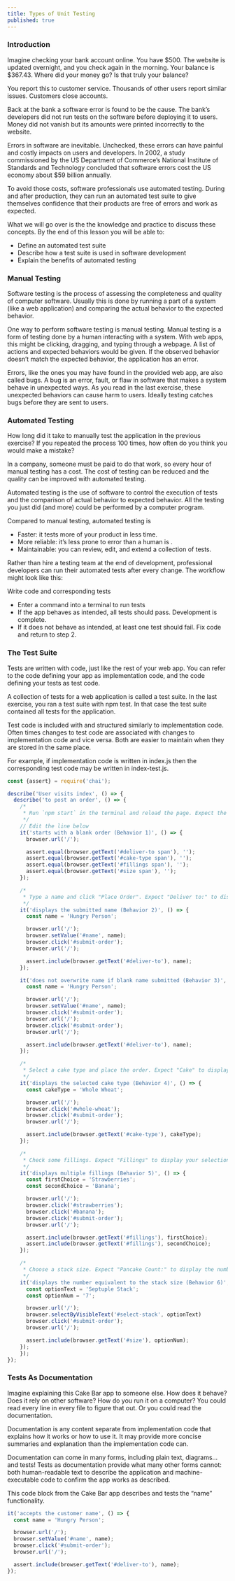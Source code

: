 ```yaml
---
title: Types of Unit Testing
published: true
---
```


### Introduction
Imagine checking your bank account online. You have $500. The website is updated overnight, and you check again in the morning. Your balance is $367.43. Where did your money go? Is that truly your balance?

You report this to customer service. Thousands of other users report similar issues. Customers close accounts.

Back at the bank a software error is found to be the cause. The bank’s developers did not run tests on the software before deploying it to users. Money did not vanish but its amounts were printed incorrectly to the website.

Errors in software are inevitable. Unchecked, these errors can have painful and costly impacts on users and developers. In 2002, a study commissioned by the US Department of Commerce’s National Institute of Standards and Technology concluded that software errors cost the US economy about $59 billion annually.

To avoid those costs, software professionals use automated testing. During and after production, they can run an automated test suite to give themselves confidence that their products are free of errors and work as expected.

What we will go over is the the knowledge and practice to discuss these concepts. By the end of this lesson you will be able to:

- Define an automated test suite
- Describe how a test suite is used in software development
- Explain the benefits of automated testing

### Manual Testing
Software testing is the process of assessing the completeness and quality of computer software. Usually this is done by running a part of a system (like a web application) and comparing the actual behavior to the expected behavior.

One way to perform software testing is manual testing. Manual testing is a form of testing done by a human interacting with a system. With web apps, this might be clicking, dragging, and typing through a webpage. A list of actions and expected behaviors would be given. If the observed behavior doesn’t match the expected behavior, the application has an error.

Errors, like the ones you may have found in the provided web app, are also called bugs. A bug is an error, fault, or flaw in software that makes a system behave in unexpected ways. As you read in the last exercise, these unexpected behaviors can cause harm to users. Ideally testing catches bugs before they are sent to users.


### Automated Testing
How long did it take to manually test the application in the previous exercise? If you repeated the process 100 times, how often do you think you would make a mistake?

In a company, someone must be paid to do that work, so every hour of manual testing has a cost. The cost of testing can be reduced and the quality can be improved with automated testing.

Automated testing is the use of software to control the execution of tests and the comparison of actual behavior to expected behavior. All the testing you just did (and more) could be performed by a computer program.

Compared to manual testing, automated testing is

 - Faster: it tests more of your product in less time.
 - More reliable: it’s less prone to error than a human is .
 - Maintainable: you can review, edit, and extend a collection of tests.


Rather than hire a testing team at the end of development, professional developers can run their automated tests after every change. The workflow might look like this:

Write code and corresponding tests
- Enter a command into a terminal to run tests
- If the app behaves as intended, all tests should pass. Development is complete.
- If it does not behave as intended, at least one test should fail. Fix code and return to step 2.

### The Test Suite
Tests are written with code, just like the rest of your web app. You can refer to the code defining your app as implementation code, and the code defining your tests as test code.

A collection of tests for a web application is called a test suite. In the last exercise, you ran a test suite with npm test. In that case the test suite contained all tests for the application.

Test code is included with and structured similarly to implementation code. Often times changes to test code are associated with changes to implementation code and vice versa. Both are easier to maintain when they are stored in the same place.

For example, if implementation code is written in index.js then the corresponding test code may be written in index-test.js.

```javascript
const {assert} = require('chai');

describe('User visits index', () => {
  describe('to post an order', () => {
    /*
     * Run `npm start` in the terminal and reload the page. Expect the webpage to be visible and the order form to be empty.
     */
    // Edit the line below
    it('starts with a blank order (Behavior 1)', () => {
      browser.url('/');

      assert.equal(browser.getText('#deliver-to span'), '');
      assert.equal(browser.getText('#cake-type span'), '');
      assert.equal(browser.getText('#fillings span'), '');
      assert.equal(browser.getText('#size span'), '');
    });

    /*
     * Type a name and click "Place Order". Expect "Deliver to:" to display the submitted name. (You may need to scroll down.)
     */
    it('displays the submitted name (Behavior 2)', () => {
      const name = 'Hungry Person';

      browser.url('/');
      browser.setValue('#name', name);
      browser.click('#submit-order');
      browser.url('/');

      assert.include(browser.getText('#deliver-to'), name);
    });

    it('does not overwrite name if blank name submitted (Behavior 3)', () => {
      const name = 'Hungry Person';

      browser.url('/');
      browser.setValue('#name', name);
      browser.click('#submit-order');
      browser.url('/');
      browser.click('#submit-order');
      browser.url('/');

      assert.include(browser.getText('#deliver-to'), name);
    });

    /*
     * Select a cake type and place the order. Expect "Cake" to display the selected type.
     */
    it('displays the selected cake type (Behavior 4)', () => {
      const cakeType = 'Whole Wheat';

      browser.url('/');
      browser.click('#whole-wheat');
      browser.click('#submit-order');
      browser.url('/');

      assert.include(browser.getText('#cake-type'), cakeType);
    });

    /*
     * Check some fillings. Expect "Fillings" to display your selection.
     */
    it('displays multiple fillings (Behavior 5)', () => {
      const firstChoice = 'Strawberries';
      const secondChoice = 'Banana';

      browser.url('/');
      browser.click('#strawberries');
      browser.click('#banana');
      browser.click('#submit-order');
      browser.url('/');

      assert.include(browser.getText('#fillings'), firstChoice);
      assert.include(browser.getText('#fillings'), secondChoice);
    });

    /*
     * Choose a stack size. Expect "Pancake Count:" to display the number equivalent to the stack size, e.g. "Double" is "2".
     */
    it('displays the number equivalent to the stack size (Behavior 6)', () => {
      const optionText = 'Septuple Stack';
      const optionNum = '7';

      browser.url('/');
      browser.selectByVisibleText('#select-stack', optionText)
      browser.click('#submit-order');
      browser.url('/');

      assert.include(browser.getText('#size'), optionNum);
    });
	});
});
```


### Tests As Documentation
Imagine explaining this Cake Bar app to someone else. How does it behave? Does it rely on other software? How do you run it on a computer? You could read every line in every file to figure that out. Or you could read the documentation.

Documentation is any content separate from implementation code that explains how it works or how to use it. It may provide more concise summaries and explanation than the implementation code can.

Documentation can come in many forms, including plain text, diagrams…and tests! Tests as documentation provide what many other forms cannot: both human-readable text to describe the application and machine-executable code to confirm the app works as described.

This code block from the Cake Bar app describes and tests the “name” functionality.

```javascript
it('accepts the customer name', () => {
  const name = 'Hungry Person';

  browser.url('/');
  browser.setValue('#name', name);
  browser.click('#submit-order');
  browser.url('/');

  assert.include(browser.getText('#deliver-to'), name);
});
```